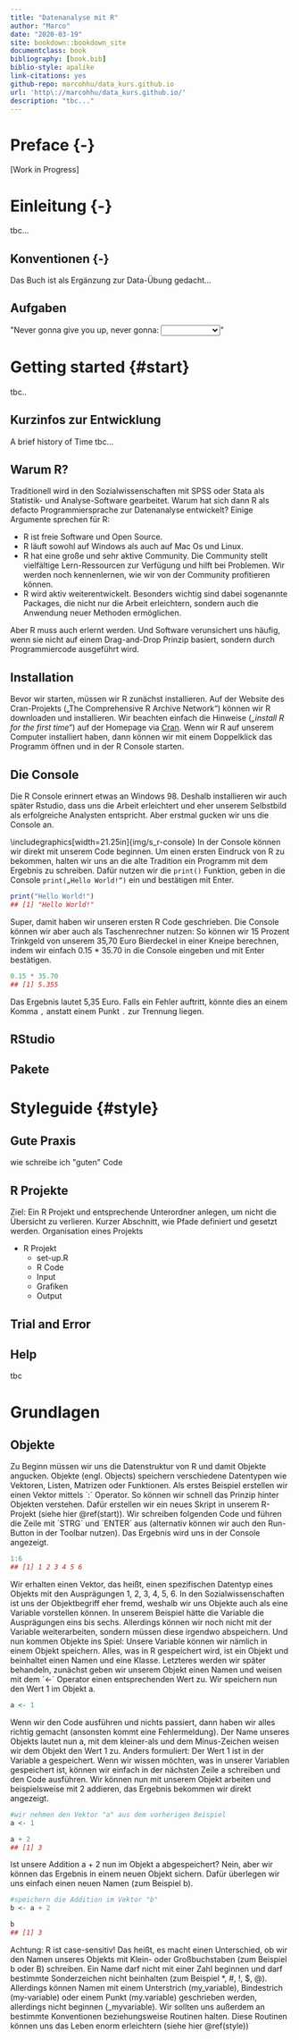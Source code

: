 ```yaml
--- 
title: "Datenanalyse mit R"
author: "Marco"
date: "2020-03-19"
site: bookdown::bookdown_site
documentclass: book
bibliography: [book.bib]
biblio-style: apalike
link-citations: yes
github-repo: marcohhu/data_kurs.github.io
url: 'http\://marcohhu/data_kurs.github.io/'
description: "tbc..."
---
```


# Preface {-}

[Work in Progress]

<!--chapter:end:index.Rmd-->

# Einleitung {-}

tbc...

## Konventionen {-}

Das Buch ist als Ergänzung zur Data-Übung gedacht...

## Aufgaben




"Never gonna give you up, never gonna: <select class='solveme' data-answer='["let you down"]'> <option></option> <option>let you go</option> <option>turn you down</option> <option>run away</option> <option>let you down</option></select>"


<!--chapter:end:intro.Rmd-->

# Getting started {#start}
tbc..





## Kurzinfos zur Entwicklung

A brief history of Time tbc...

## Warum R?

Traditionell wird in den Sozialwissenschaften mit SPSS oder Stata als Statistik- und Analyse-Software gearbeitet. Warum hat sich dann R als defacto Programmiersprache zur Datenanalyse entwickelt? Einige Argumente sprechen für R:

* R ist freie Software und Open Source. 
* R läuft sowohl auf Windows als auch auf Mac Os und Linux.
* R hat eine große und sehr aktive Community. Die Community stellt vielfältige Lern-Ressourcen zur Verfügung und hilft bei Problemen. Wir werden noch kennenlernen, wie wir von der Community profitieren können.
* R wird aktiv weiterentwickelt. Besonders wichtig sind dabei sogenannte Packages, die nicht nur die Arbeit erleichtern, sondern auch die Anwendung neuer Methoden ermöglichen.

Aber R muss auch erlernt werden. Und Software verunsichert uns häufig, wenn sie nicht auf einem Drag-and-Drop Prinzip basiert, sondern durch Programmiercode ausgeführt wird.

## Installation

Bevor wir starten, müssen wir R zunächst installieren. Auf der Website des Cran-Projekts („The Comprehensive R Archive Network“) können wir R downloaden und installieren. Wir beachten einfach die Hinweise (_„install R for the first time“_) auf der Homepage via [Cran](https://cran.r-project.org/). Wenn wir R auf unserem Computer installiert haben, dann können wir mit einem Doppelklick das Programm öffnen und in der R Console starten. 

## Die Console

Die R Console erinnert etwas an Windows 98. Deshalb installieren wir auch später Rstudio, dass uns die Arbeit erleichtert und eher unserem Selbstbild als erfolgreiche Analysten entspricht. Aber erstmal gucken wir uns die Console an.

\includegraphics[width=21.25in]{img/s_r-console} 
In der Console können wir direkt mit unserem Code beginnen. Um einen ersten Eindruck von R zu bekommen, halten wir uns an die alte Tradition ein Programm mit dem Ergebnis  zu schreiben. Dafür nutzen wir die `print()` Funktion, geben in die Console `print(„Hello World!“)` ein und bestätigen mit Enter. 

```r
print("Hello World!")
## [1] "Hello World!"
```

Super, damit haben wir unseren ersten R Code geschrieben. 
Die Console können wir aber auch als Taschenrechner nutzen: So können wir 15 Prozent Trinkgeld von unserem 35,70 Euro Bierdeckel in einer Kneipe berechnen, indem wir einfach 0.15 * 35.70 in die Console eingeben und mit Enter bestätigen. 

```r
0.15 * 35.70
## [1] 5.355
```
Das Ergebnis lautet 5,35 Euro. Falls ein Fehler auftritt, könnte dies an einem Komma `,` anstatt einem Punkt `.` zur Trennung liegen.


## RStudio

## Pakete

<!--chapter:end:getting-started.Rmd-->

# Styleguide {#style}

## Gute Praxis

wie schreibe ich "guten" Code

## R Projekte

Ziel: Ein R Projekt und entsprechende Unterordner anlegen, um nicht die Übersicht zu verlieren. Kurzer Abschnitt, wie Pfade definiert und gesetzt werden.
Organisation eines Projekts

* R Projekt
  + set-up.R
  + R Code
  + Input
  + Grafiken
  + Output

## Trial and Error

## Help
tbc

<!--chapter:end:styleguide.Rmd-->

# Grundlagen

## Objekte

Zu Beginn müssen wir uns die Datenstruktur von R und damit Objekte angucken. Objekte (engl. Objects) speichern verschiedene Datentypen wie Vektoren, Listen, Matrizen oder Funktionen. Als erstes Beispiel erstellen wir einen Vektor mittels `:´ Operator. So können wir schnell das Prinzip hinter Objekten verstehen. Dafür erstellen wir ein neues Skript in unserem R-Projekt (siehe hier \@ref(start)). Wir schreiben folgenden Code und führen die Zeile mit ´STRG´ und ´ENTER´ aus (alternativ können wir auch den Run-Button in der Toolbar nutzen). Das Ergebnis wird uns in der Console angezeigt.

```r
1:6
## [1] 1 2 3 4 5 6
```

Wir erhalten einen Vektor, das heißt, einen spezifischen Datentyp eines Objekts mit den Ausprägungen 1, 2, 3, 4, 5, 6. In den Sozialwissenschaften ist uns der Objektbegriff eher fremd, weshalb wir uns Objekte auch als eine Variable vorstellen können. In unserem Beispiel hätte die Variable die Ausprägungen eins bis sechs. Allerdings können wir noch nicht mit der Variable weiterarbeiten, sondern müssen diese irgendwo abspeichern. Und nun kommen Objekte ins Spiel: Unsere Variable können wir nämlich in einem Objekt speichern. Alles, was in R gespeichert wird, ist ein Objekt und beinhaltet einen Namen und eine Klasse. Letzteres werden wir später behandeln, zunächst geben wir unserem Objekt einen Namen und weisen mit dem ´<-´ Operator einen entsprechenden Wert zu. Wir speichern nun den Wert 1 im Objekt a.


```r
a <- 1
```

Wenn wir den Code ausführen und nichts passiert, dann haben wir alles richtig gemacht (ansonsten kommt eine Fehlermeldung). Der Name unseres Objekts lautet nun a, mit dem kleiner-als und dem Minus-Zeichen weisen wir dem Objekt den Wert 1 zu. Anders formuliert: Der Wert 1 ist in der Variable a gespeichert. Wenn wir wissen möchten, was in unserer Variablen gespeichert ist, können wir einfach in der nächsten Zeile a schreiben und den Code ausführen. Wir können nun mit unserem Objekt arbeiten und beispielsweise mit 2 addieren, das Ergebnis bekommen wir direkt angezeigt. 


```r
#wir nehmen den Vektor "a" aus dem vorherigen Beispiel
a <- 1

a + 2
## [1] 3
```

Ist unsere Addition a + 2 nun im Objekt a abgespeichert? Nein, aber wir können das Ergebnis in einem neuen Objekt sichern. Dafür überlegen wir uns einfach einen neuen Namen (zum Beispiel b).


```r
#speichern die Addition im Vektor "b"
b <- a + 2

b
## [1] 3
```

Achtung: R ist case-sensitiv! Das heißt, es macht einen Unterschied, ob wir den Namen unseres Objekts mit Klein- oder Großbuchstaben (zum Beispiel b oder B) schreiben. Ein Name darf nicht mit einer Zahl beginnen und darf bestimmte Sonderzeichen nicht beinhalten (zum Beispiel *, #, !, $, @). Allerdings können Namen mit einem Unterstrich (my_variable), Bindestrich (my-variable) oder einem Punkt (my.variable) geschrieben werden, allerdings nicht beginnen (_myvariable). Wir sollten uns außerdem an bestimmte Konventionen beziehungsweise Routinen halten. Diese Routinen können uns das Leben enorm erleichtern (siehe hier \@ref(style))

<!--chapter:end:grundlagen.Rmd-->

